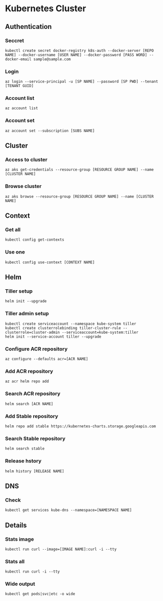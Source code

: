 # Kubernetes Cluster
## Authentication
### Seccret
```
kubectl create secret docker-registry k8s-auth --docker-server [REPO NAME] --docker-username [USER NAME] --docker-password [PASS WORD] --docker-email sample@sample.com
```
### Login
```
az login --service-principal -u [SP NAME] --password [SP PWD] --tenant [TENANT GUID]
```
### Account list
```
az account list
```
### Account set
```
az account set --subscription [SUBS NAME]
```
## Cluster
### Access to cluster
```
az aks get-credentials --resource-group [RESOURCE GROUP NAME] --name [CLUSTER NAME]
```
### Browse cluster
```
az aks browse --resource-group [RESOURCE GROUP NAME] --name [CLUSTER NAME]
```
## Context
### Get all
```
kubectl config get-contexts
```
### Use one
```
kubectl config use-context [CONTEXT NAME]
```
## Helm
### Tiller setup
```
helm init --upgrade
```
### Tiller admin setup
```
kubectl create serviceaccount --namespace kube-system tiller
kubectl create clusterrolebinding tiller-cluster-rule --clusterrole=cluster-admin --serviceaccount=kube-system:tiller
helm init --service-account tiller --upgrade
```
### Configure ACR repository
```
az configure --defaults acr=[ACR NAME]
```
### Add ACR repository
```
az acr helm repo add
```
### Search ACR repository
```
helm search [ACR NAME]
```
### Add Stable repository
```
helm repo add stable https://kubernetes-charts.storage.googleapis.com
```
### Search Stable repository
```
helm search stable
```
### Release hstory
```
helm history [RELEASE NAME]
```
## DNS
### Check
```
kubectl get services kube-dns --namespace=[NAMESPACE NAME]
```
## Details
### Stats image
```
kubectl run curl --image=[IMAGE NAME]:curl -i --tty
```
### Stats all
```
kubectl run curl -i --tty
```
### Wide output
```
kubectl get pods|svc|etc -o wide
```